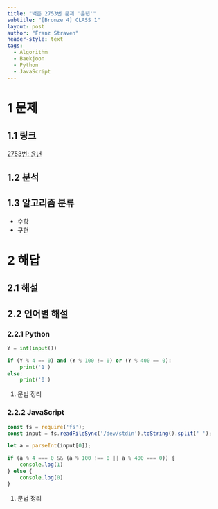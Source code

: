 ```yaml
---
title: "백준 2753번 문제 '윤년'"
subtitle: "[Bronze 4] CLASS 1"
layout: post
author: "Franz Straven"
header-style: text
tags:
  - Algorithm
  - Baekjoon
  - Python
  - JavaScript
---
```


# 1 문제

## 1.1 링크

[2753번: 윤년](https://www.acmicpc.net/problem/2753)

## 1.2 분석

## 1.3 알고리즘 분류

- 수학
- 구현

# 2 해답

## 2.1 해설

## 2.2 언어별 해설

### 2.2.1 Python

```python
Y = int(input())

if (Y % 4 == 0) and (Y % 100 != 0) or (Y % 400 == 0):
    print('1')
else:
    print('0')
```

1. 문법 정리

### 2.2.2 JavaScript

```jsx
const fs = require('fs');
const input = fs.readFileSync('/dev/stdin').toString().split(' ');

let a = parseInt(input[0]);

if (a % 4 === 0 && (a % 100 !== 0 || a % 400 === 0)) {
    console.log(1)
} else {
    console.log(0)
}
```

1. 문법 정리